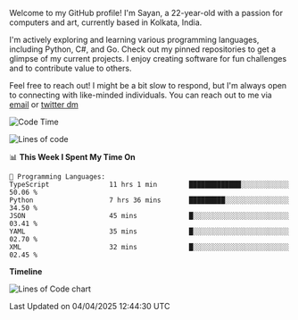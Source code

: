 Welcome to my GitHub profile! I'm Sayan, a 22-year-old with a passion for computers and art, currently based in Kolkata, India.

I'm actively exploring and learning various programming languages, including Python, C#, and Go. Check out my pinned repositories to get a glimpse of my current projects. I enjoy creating software for fun challenges and to contribute value to others.

Feel free to reach out! I might be a bit slow to respond, but I'm always open to connecting with like-minded individuals. You can reach out to me via [email](mailto:me@sayanbiswas.in) or [twitter dm](https://twitter.com/TheDankDel)

<!--START_SECTION:waka-->
![Code Time](http://img.shields.io/badge/Code%20Time-2%2C170%20hrs%2021%20mins-blue)

![Lines of code](https://img.shields.io/badge/From%20Hello%20World%20I%27ve%20Written-7.8%20million%20lines%20of%20code-blue)

📊 **This Week I Spent My Time On** 

```text
💬 Programming Languages: 
TypeScript               11 hrs 1 min        █████████████░░░░░░░░░░░░   50.06 % 
Python                   7 hrs 36 mins       █████████░░░░░░░░░░░░░░░░   34.50 % 
JSON                     45 mins             █░░░░░░░░░░░░░░░░░░░░░░░░   03.41 % 
YAML                     35 mins             █░░░░░░░░░░░░░░░░░░░░░░░░   02.70 % 
XML                      32 mins             █░░░░░░░░░░░░░░░░░░░░░░░░   02.45 % 
```

**Timeline**

![Lines of Code chart](https://raw.githubusercontent.com/Dank-del/Dank-del/main/assets/bar_graph.png)


 Last Updated on 04/04/2025 12:44:30 UTC
<!--END_SECTION:waka-->

